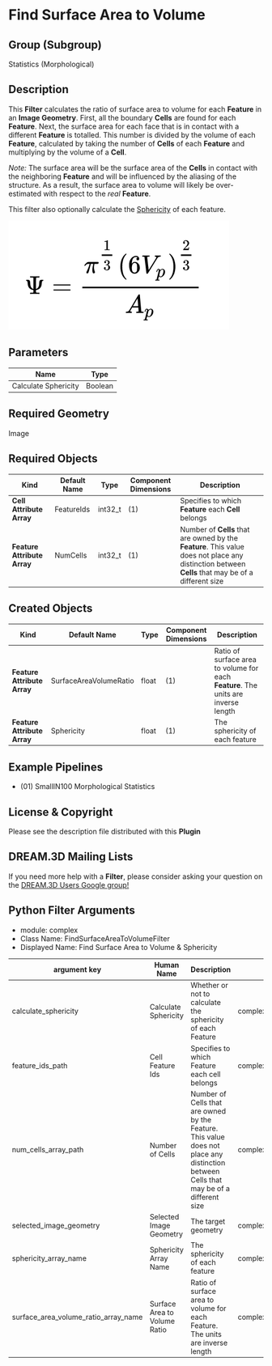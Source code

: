 # Find Surface Area to Volume

## Group (Subgroup)

Statistics (Morphological)

## Description

This **Filter** calculates the ratio of surface area to volume for each **Feature** in an **Image Geometry**. First, all the boundary **Cells** are found for each **Feature**. Next, the surface area for each face that is in contact with a different **Feature** is totalled. This number is divided by the volume of each **Feature**, calculated by taking the number of **Cells** of each **Feature** and multiplying by the volume of a **Cell**.

*Note:* The surface area will be the surface area of the **Cells** in contact with the neighboring **Feature** and will be influenced by the aliasing of the structure.  As a result, the surface area to volume will likely be over-estimated with respect to the *real* **Feature**.

This filter also optionally calculate the [Sphericity](https://en.wikipedia.org/wiki/Sphericity) of each feature.

![Equation for Sphericity used in the filter](Images/Sphericity_Equation.png)

## Parameters

| Name | Type |
|------|------|
| Calculate Sphericity | Boolean |

## Required Geometry

Image

## Required Objects

| Kind | Default Name | Type | Component Dimensions | Description |
|------|--------------|------|----------------------|-------------|
| **Cell Attribute Array** | FeatureIds | int32_t | (1) | Specifies to which **Feature** each **Cell** belongs |
| **Feature Attribute Array** | NumCells |  int32_t | (1) | Number of **Cells** that are owned by the **Feature**. This value does not place any distinction between **Cells** that may be of a different size |

## Created Objects

| Kind | Default Name | Type | Component Dimensions | Description |
|------|--------------|------|----------------------|-------------|
| **Feature Attribute Array** | SurfaceAreaVolumeRatio | float | (1) | Ratio of surface area to volume for each **Feature**. The units are inverse length |
| **Feature Attribute Array** | Sphericity | float | (1) | The sphericity of each feature |

## Example Pipelines

+ (01) SmallIN100 Morphological Statistics

## License & Copyright

Please see the description file distributed with this **Plugin**

## DREAM.3D Mailing Lists

If you need more help with a **Filter**, please consider asking your question on the [DREAM.3D Users Google group!](https://groups.google.com/forum/?hl=en#!forum/dream3d-users)


## Python Filter Arguments

+ module: complex
+ Class Name: FindSurfaceAreaToVolumeFilter
+ Displayed Name: Find Surface Area to Volume & Sphericity

| argument key | Human Name | Description | Parameter Type |
|--------------|------------|-------------|----------------|
| calculate_sphericity | Calculate Sphericity | Whether or not to calculate the sphericity of each Feature | complex.BoolParameter |
| feature_ids_path | Cell Feature Ids | Specifies to which Feature each cell belongs | complex.ArraySelectionParameter |
| num_cells_array_path | Number of Cells | Number of Cells that are owned by the Feature. This value does not place any distinction between Cells that may be of a different size | complex.ArraySelectionParameter |
| selected_image_geometry | Selected Image Geometry | The target geometry | complex.GeometrySelectionParameter |
| sphericity_array_name | Sphericity Array Name | The sphericity of each feature | complex.DataObjectNameParameter |
| surface_area_volume_ratio_array_name | Surface Area to Volume Ratio | Ratio of surface area to volume for each Feature. The units are inverse length | complex.DataObjectNameParameter |

